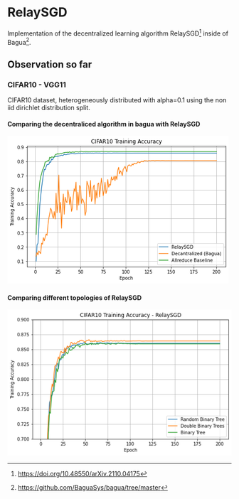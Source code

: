 # RelaySGD

Implementation of the decentralized learning algorithm RelaySGD[^1] inside of Bagua[^2].

[^1]: https://doi.org/10.48550/arXiv.2110.04175

[^2]: https://github.com/BaguaSys/bagua/tree/master

## Observation so far

### CIFAR10 - VGG11
CIFAR10 dataset, heterogeneously distributed with alpha=0.1 using the non iid dirichlet distribution split. 

#### Comparing the decentraliced algorithm in bagua with RelaySGD

![](plots/cifar_algo_comparison.png)

#### Comparing different topologies of RelaySGD

![](plots/cifar_topo_comparison.png)
